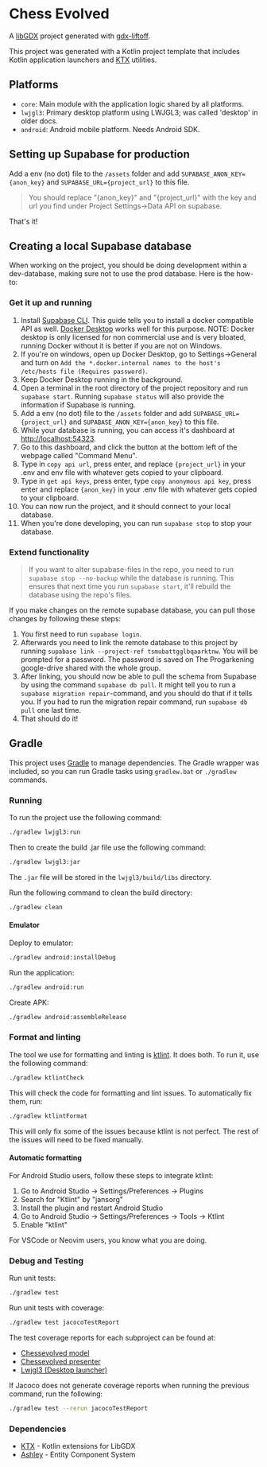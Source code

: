 # Chess Evolved

A [libGDX](https://libgdx.com/) project generated with [gdx-liftoff](https://github.com/libgdx/gdx-liftoff).

This project was generated with a Kotlin project template that includes Kotlin application launchers and [KTX](https://libktx.github.io/) utilities.

## Platforms

- `core`: Main module with the application logic shared by all platforms.
- `lwjgl3`: Primary desktop platform using LWJGL3; was called 'desktop' in older docs.
- `android`: Android mobile platform. Needs Android SDK.

## Setting up Supabase for production

Add a env (no dot) file to the `/assets` folder and add `SUPABASE_ANON_KEY={anon_key}` and `SUPABASE_URL={project_url}` to this file.
> You should replace "{anon_key}" and "{project_url}" with the key and url you find under Project Settings->Data API on supabase.

That's it!

## Creating a local Supabase database

When working on the project, you should be doing development within a dev-database, making sure not to use the prod database. Here is the how-to:

### Get it up and running

1. Install [Supabase CLI](https://supabase.com/docs/guides/local-development/cli/getting-started). This guide tells you to install a docker compatible API as well. [Docker Desktop](https://docs.docker.com/desktop/) works well for this purpose. NOTE: Docker desktop is only licensed for non commercial use and is very bloated, running Docker without it is better if you are not on Windows.
2. If you're on windows, open up Docker Desktop, go to Settings->General and turn on `Add the *.docker.internal names to the host's /etc/hosts file (Requires password)`.
3. Keep Docker Desktop running in the background.
4. Open a terminal in the root directory of the project repository and run `supabase start`. Running `supabase status` will also provide the information if Supabase is running.
5. Add a env (no dot) file to the `/assets` folder and add `SUPABASE_URL={project_url}` and `SUPABASE_ANON_KEY={anon_key}` to this file.
6. While your database is running, you can access it's dashboard at <http://localhost:54323>.
7. Go to this dashboard, and click the button at the bottom left of the webpage called "Command Menu".
8. Type in `copy api url`, press enter, and replace `{project_url}` in your .env and env file with whatever gets copied to your clipboard.
9. Type in `get api keys`, press enter, type `copy anonymous api key`, press enter and replace `{anon_key}` in your .env file with whatever gets copied to your clipboard.
10. You can now run the project, and it should connect to your local database.
11. When you're done developing, you can run `supabase stop` to stop your database.

### Extend functionality

> If you want to alter supabase-files in the repo, you need to run `supabase stop --no-backup` while the database is running. This ensures that next time you run `supabase start`, it'll rebuild the database using the repo's files.

If you make changes on the remote supabase database, you can pull those changes by following these steps:

1. You first need to run `supabase login`.
2. Afterwards you need to link the remote database to this project by running `supabase link --project-ref tsmubattgglbqaarktnw`. You will be prompted for a password. The password is saved on The Progarkening google-drive shared with the whole group.
3. After linking, you should now be able to pull the schema from Supabase by using the command `supabase db pull`. It might tell you to run a `supabase migration repair`-command, and you should do that if it tells you. If you had to run the migration repair command, run `supabase db pull` one last time.
4. That should do it!

## Gradle

This project uses [Gradle](https://gradle.org/) to manage dependencies.
The Gradle wrapper was included, so you can run Gradle tasks using `gradlew.bat` or `./gradlew` commands.

### Running

To run the project use the following command:

```bash
./gradlew lwjgl3:run
```

Then to create the build .jar file use the following command:

```bash
./gradlew lwjgl3:jar
```

The `.jar` file will be stored in the `lwjgl3/build/libs` directory.

Run the following command to clean the build directory:

```bash
./gradlew clean
```

#### Emulator

Deploy to emulator:

```bash
./gradlew android:installDebug
```

Run the application:

```bash
./gradlew android:run
```

Create APK:

```bash
./gradlew android:assembleRelease
```

### Format and linting

The tool we use for formatting and linting is [ktlint](https://ktlint.github.io/). It does both. To run it, use the following command:

```bash
./gradlew ktlintCheck
```

This will check the code for formatting and lint issues. To automatically fix them, run:

```bash
./gradlew ktlintFormat
```

This will only fix some of the issues because ktlint is not perfect. The rest of the issues will need to be fixed manually.

#### Automatic formatting

For Android Studio users, follow these steps to integrate ktlint:

1. Go to Android Studio → Settings/Preferences → Plugins
2. Search for "Ktlint" by "jansorg"
3. Install the plugin and restart Android Studio
4. Go to Android Studio → Settings/Preferences → Tools → Ktlint
5. Enable "ktlint"

For VSCode or Neovim users, you know what you are doing.

### Debug and Testing

Run unit tests:

```bash
./gradlew test
```

Run unit tests with coverage:

```bash
./gradlew test jacocoTestReport
```

The test coverage reports for each subproject can be found at:
- [Chessevolved model](chessevolved_model/build/reports/jacoco/test/html/index.html)
- [Chessevolved presenter](chessevolved_presenter/build/reports/jacoco/test/html/index.html)
- [Lwjgl3 (Desktop launcher)](lwjgl3/build/reports/jacoco/test/html/index.html)

If Jacoco does not generate coverage reports when running the previous command, run the following:

```bash
./gradlew test --rerun jacocoTestReport
```

### Dependencies

- [KTX](https://libktx.github.io/) - Kotlin extensions for LibGDX
- [Ashley](https://github.com/libgdx/ashley) - Entity Component System
